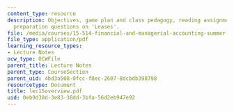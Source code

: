 ```yaml
---
content_type: resource
description: Objectives, game plan and class pedagogy, reading assignments, class
  preparation questions on 'Leases'.
file: /media/courses/15-514-financial-and-managerial-accounting-summer-2003/0eb9d38d3e8338dd3bfa56d2eb947e92_lec15overview.pdf
file_type: application/pdf
learning_resource_types:
- Lecture Notes
ocw_type: OCWFile
parent_title: Lecture Notes
parent_type: CourseSection
parent_uid: 4bd3a508-0fcc-f8ec-2607-8dcbdb398798
resourcetype: Document
title: lec15overview.pdf
uid: 0eb9d38d-3e83-38dd-3bfa-56d2eb947e92
---
```

